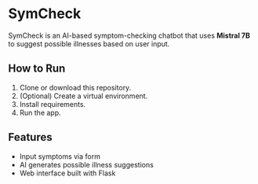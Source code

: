 # SymCheck

SymCheck is an AI-based symptom-checking chatbot that uses **Mistral 7B** to suggest possible illnesses based on user input.

## How to Run

1. Clone or download this repository.
2. (Optional) Create a virtual environment.
3. Install requirements.
4. Run the app.

## Features

- Input symptoms via form
- AI generates possible illness suggestions
- Web interface built with Flask
